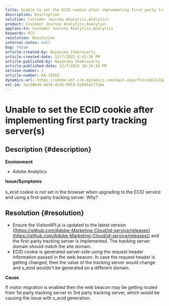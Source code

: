 ```yaml
---
title: Unable to set the ECID cookie after implementing first party tracking server(s)
description: Description
solution: Customer Journey Analytics,Analytics
product: Customer Journey Analytics,Analytics
applies-to: Customer Journey Analytics,Analytics
keywords: KCS
resolution: Resolution
internal-notes: null
bug: false
article-created-by: Nayanika Chakravarty
article-created-date: 12/7/2022 8:43:39 PM
article-published-by: Nayanika Chakravarty
article-published-date: 12/7/2022 10:10:38 PM
version-number: 2
article-number: KA-19352
dynamics-url: https://adobe-ent.crm.dynamics.com/main.aspx?forceUCI=1&pagetype=entityrecord&etn=knowledgearticle&id=ff2636d2-6f76-ed11-81aa-6045bd006d92
exl-id: 3acd8646-a678-4c95-99fd-52895a177abe
---
```

# Unable to set the ECID cookie after implementing first party tracking server(s)

## Description {#description}


<b>Environment</b>

- Adobe Analytics

<b>Issue/Symptoms</b>
<br><br>s_ecid cookie is not set in the browser when upgrading to the ECID service and using a first-party tracking server. Why?<br>

## Resolution {#resolution}


- Ensure the VisitorAPI.js is updated to the latest version ([https://github.com/Adobe-Marketing-Cloud/id-service/releases](https://github.com/Adobe-Marketing-Cloud/id-service/releases)) and the first-party tracking server is implemented. The tracking server domain should match the site domain.
- ECID cookie is generated server-side using the request header information passed in the web beacon. In case the request header is getting changed, then the value of the tracking server would change and s_ecid wouldn't be generated on a different domain.


<b>Cause</b>

If visitor migration is enabled then the web beacon may be getting routed from 1st party tracking server to 3rd party tracking server, which would be causing the issue with s_ecid generation.
